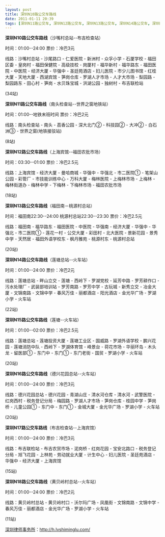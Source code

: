 ```yaml
---
layout: post
title: 深圳N10路公交车路线
date: 2011-01-11 20:39
tags: [深圳N11路公交车, 深圳N12路公交车, 深圳N13路公交车, 深圳N14路公交车, 深圳N15路公交车, 深圳N16路公交车, 深圳N17路公交车, 深圳N18路公交车, 深圳分类信息网站, 深圳市公交]
---
```

<strong>深圳N10路公交车路线</strong>（沙嘴村总站--布吉检查站）

时间：01:00--24:00 票价：冷巴3元

线路：沙嘴村总站 - 沙尾路口 - 仁爱医院 - 新洲村 - 众孚小学 - 石厦学校 - 福田区委 - 皇岗村 - 福田保健院 - 高级技校 - 岗厦村 - 福华新村 - 福华路东 - 福田医院 - 中医院 - 经济大厦 - 华强中 - 圣廷苑酒店 - 妇儿医院 - 市少儿图书馆 - 红桂大厦 - 天地大厦 - 西湖宾馆 - 笋岗仓库 - 罗湖人才市场 - 人才大市场 - 梨园路 - 梨园路东 - 田心村 - 笋岗 - 水贝珠宝城 - 洪湖公园 - 独树村 - 布吉联检站

(34站)

<strong>深圳N11路公交车路线</strong>（南头检查站--世界之窗地铁站）

时间：01:00--地铁末班时间 票价：冷巴2元

线路：南头检查站 - 南头 - 荔香公园 - 深大北门② - 科技园② - 大冲② - 白石洲③ - 世界之窗(地铁接驳站)

(8站)

<strong>深圳N12路公交车路线</strong>（上海宾馆--福田农批市场）

时间：03:30--01:00 票价：冷巴2.5元

线路：上海宾馆 - 经济大厦 - 曼哈商城 - 华强中 - 华强北 - 市二医院① - 笔架山公园 - 彩管厂 - 市技能训练中心 - 万科大厦 - 梅林医院 - 上梅林市场 - 上梅林 - 梅林街道办 - 梅林中学 - 下梅林 - 下梅林市场 - 福田农批市场

(18站)

<strong>深圳N13路公交车路线</strong>（福田南－桃源村总站）

时间：福田南22:30--24:00 桃源村总站22:30--23:30 票价：冷巴2.5元

线路：福田南 - 福华路东 - 福田医院 - 中医院 - 华强南 - 经济大厦 - 华强中 - 华强北 - 市二医院① - 莲花一村 - 公交大厦 - 彩田村 - 北大医院 - 景新花园 - 景秀中学 - 天然居 - 福田外语学校东 - 枫丹雅苑 - 桃源村东 - 桃源村总站

(20站)

<strong>深圳N14路公交车路线</strong>（莲塘总站--火车站）

时间：01:00--24:00 票价：冷巴2元

线路：莲塘总站 - 畔山立交 - 莲塘 - 西岭下 - 罗湖党校 - 延芳中路 - 罗芳耕作口 - 污水处理厂 - 武装部培训站 - 罗芳南路 - 罗芳中学 - 古玩城 - 新秀立交 - 冶金大厦 - 文锦南路 - 文锦中学 - 春风万佳 - 丽都酒店 - 阳光酒店 - 金光华广场 - 罗湖小学 - 火车站

(22站)

<strong>深圳N15路公交车路线</strong>（莲塘--火车站）

时间：01:00--02:00 票价：冷巴2.5元

线路：莲塘总站 - 莲塘投资大厦 - 莲塘工业区 - 国威路 - 罗湖外语学校 - 鹏兴花园 - 莲塘消防中队 - 西岭下 - 罗湖体育馆 - 峰景台 - 荷花市场 - 华丽环岛 - 木头龙 - 留医部① - 东门中 - 东门① - 东门老街 - 国贸 - 罗湖小学 - 火车站

(20站)

<strong>深圳N16路公交车路线</strong>（德兴花园总站--火车站）

时间：01:00--24:00 票价：冷巴3元

线路：德兴花园总站 - 德兴花园 - 青湖山庄 - 清水河仓库 - 清水河 - 武警医院 - 红岗西村 - 税务登记分局 - 梅园路 - 罗湖人才市场 - 笋岗仓库 - 桂园中学 - 笋岗桥 - 儿童公园① - 东门中 - 东门① - 金城大厦 - 金光华广场 - 罗湖小学 - 火车站

(20站)

<strong>深圳N17路公交车路线</strong>（布吉检查站--上海宾馆）

时间：01:00--24:00 票价：冷巴3元

线路：布吉联检站 - 布吉农贸市场 - 泥岗桥 - 红岗花园 - 宝安北路口 - 税务登记分局 - 旭飞花园 - 上林苑 - 劳动就业大厦 - 计生中心 - 妇儿医院 - 圣廷苑酒店 - 华强中 - 经济大厦 - 上海宾馆

(15站)

<strong>深圳N18路公交车路线</strong>（黄贝岭村总站--火车站）

时间：01:00--24:00 票价：冷巴2元

线路：黄贝岭村总站 - 黄贝岭村口 - 沃尔玛广场 - 凤凰街 - 文锦南路 - 文锦中学 - 春风万佳 - 丽都酒店 - 金光华广场 - 罗湖小学 - 火车站

(11站)

<a href="http://h.lvshiminglu.com/">深圳律师事务所</a>：<a href="http://h.lvshiminglu.com/">http://h.lvshiminglu.com/</a>

